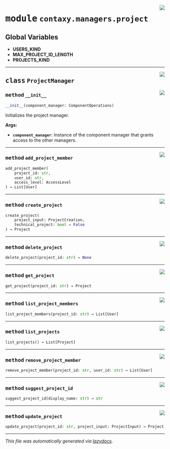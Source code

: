 <!-- markdownlint-disable -->

<a href="https://github.com/ml-tooling/contaxy/blob/main/backend/src/contaxy/managers/project.py#L0"><img align="right" style="float:right;" src="https://img.shields.io/badge/-source-cccccc?style=flat-square"></a>

# <kbd>module</kbd> `contaxy.managers.project`




**Global Variables**
---------------
- **USERS_KIND**
- **MAX_PROJECT_ID_LENGTH**
- **PROJECTS_KIND**


---

<a href="https://github.com/ml-tooling/contaxy/blob/main/backend/src/contaxy/managers/project.py#L26"><img align="right" style="float:right;" src="https://img.shields.io/badge/-source-cccccc?style=flat-square"></a>

## <kbd>class</kbd> `ProjectManager`




<a href="https://github.com/ml-tooling/contaxy/blob/main/backend/src/contaxy/managers/project.py#L31"><img align="right" style="float:right;" src="https://img.shields.io/badge/-source-cccccc?style=flat-square"></a>

### <kbd>method</kbd> `__init__`

```python
__init__(component_manager: ComponentOperations)
```

Initializes the project manager. 



**Args:**
 
 - <b>`component_manager`</b>:  Instance of the component manager that grants access to the other managers. 




---

<a href="https://github.com/ml-tooling/contaxy/blob/main/backend/src/contaxy/managers/project.py#L256"><img align="right" style="float:right;" src="https://img.shields.io/badge/-source-cccccc?style=flat-square"></a>

### <kbd>method</kbd> `add_project_member`

```python
add_project_member(
    project_id: str,
    user_id: str,
    access_level: AccessLevel
) → List[User]
```





---

<a href="https://github.com/ml-tooling/contaxy/blob/main/backend/src/contaxy/managers/project.py#L99"><img align="right" style="float:right;" src="https://img.shields.io/badge/-source-cccccc?style=flat-square"></a>

### <kbd>method</kbd> `create_project`

```python
create_project(
    project_input: ProjectCreation,
    technical_project: bool = False
) → Project
```





---

<a href="https://github.com/ml-tooling/contaxy/blob/main/backend/src/contaxy/managers/project.py#L194"><img align="right" style="float:right;" src="https://img.shields.io/badge/-source-cccccc?style=flat-square"></a>

### <kbd>method</kbd> `delete_project`

```python
delete_project(project_id: str) → None
```





---

<a href="https://github.com/ml-tooling/contaxy/blob/main/backend/src/contaxy/managers/project.py#L145"><img align="right" style="float:right;" src="https://img.shields.io/badge/-source-cccccc?style=flat-square"></a>

### <kbd>method</kbd> `get_project`

```python
get_project(project_id: str) → Project
```





---

<a href="https://github.com/ml-tooling/contaxy/blob/main/backend/src/contaxy/managers/project.py#L204"><img align="right" style="float:right;" src="https://img.shields.io/badge/-source-cccccc?style=flat-square"></a>

### <kbd>method</kbd> `list_project_members`

```python
list_project_members(project_id: str) → List[User]
```





---

<a href="https://github.com/ml-tooling/contaxy/blob/main/backend/src/contaxy/managers/project.py#L52"><img align="right" style="float:right;" src="https://img.shields.io/badge/-source-cccccc?style=flat-square"></a>

### <kbd>method</kbd> `list_projects`

```python
list_projects() → List[Project]
```





---

<a href="https://github.com/ml-tooling/contaxy/blob/main/backend/src/contaxy/managers/project.py#L288"><img align="right" style="float:right;" src="https://img.shields.io/badge/-source-cccccc?style=flat-square"></a>

### <kbd>method</kbd> `remove_project_member`

```python
remove_project_member(project_id: str, user_id: str) → List[User]
```





---

<a href="https://github.com/ml-tooling/contaxy/blob/main/backend/src/contaxy/managers/project.py#L175"><img align="right" style="float:right;" src="https://img.shields.io/badge/-source-cccccc?style=flat-square"></a>

### <kbd>method</kbd> `suggest_project_id`

```python
suggest_project_id(display_name: str) → str
```





---

<a href="https://github.com/ml-tooling/contaxy/blob/main/backend/src/contaxy/managers/project.py#L159"><img align="right" style="float:right;" src="https://img.shields.io/badge/-source-cccccc?style=flat-square"></a>

### <kbd>method</kbd> `update_project`

```python
update_project(project_id: str, project_input: ProjectInput) → Project
```








---

_This file was automatically generated via [lazydocs](https://github.com/ml-tooling/lazydocs)._
